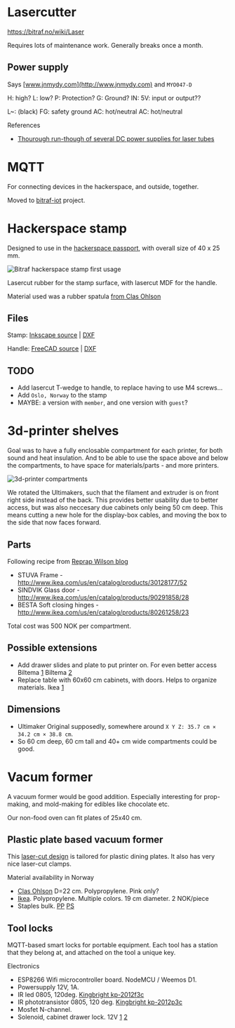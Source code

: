 
# Lasercutter

https://bitraf.no/wiki/Laser

Requires lots of maintenance work. Generally breaks once a month.

## Power supply

Says [www.jnmydy.com](http://www.jnmydy.com) and `MYO047-D`

H: high?
L: low?
P: Protection?
G: Ground?
IN: 
5V: input or output??

L~: (black)
FG: safety ground
AC: hot/neutral
AC: hot/neutral

References

* [Thourough run-though of several DC power supplies for laser tubes](http://donklipstein.com/laserapd.htm)

# MQTT

For connecting devices in the hackerspace, and outside, together.

Moved to [bitraf-iot](https://github.com/bitraf/bitraf-iot) project.

# Hackerspace stamp

Designed to use in the [hackerspace passport](https://www.noisebridge.net/wiki/passport), with overall size of 40 x 25 mm.

![Bitraf hackerspace stamp first usage](./img/stamp.jpg)

Lasercut rubber for the stamp surface, with lasercut MDF for the handle.

Material used was a rubber spatula [from Clas Ohlson](http://www.clasohlson.com/no/Cocraft-gummisparkel-/40-8392)

## Files

Stamp:
[Inkscape source](./bitraf-hackerpassport-fnn.svg) |
[DXF ](./bitraf-hackerpassport-fnn3.dxf)

Handle:
[FreeCAD source](./stamp-handle-laser.fcstd) |
[DXF](./export/stamp-handle-1.dxfs)

## TODO

* Add lasercut T-wedge to handle, to replace having to use M4 screws...
* Add `Oslo, Norway` to the stamp
* MAYBE: a version with `member`, and one version with `guest`?

# 3d-printer shelves

Goal was to have a fully enclosable compartment for each printer, for both sound and heat insulation.
And to be able to use the space above and below the compartments, to have space for materials/parts - and more printers.

![3d-printer compartments](./img/3dprinter-shelves.jpg)

We rotated the Ultimakers, such that the filament and extruder is on front right side instead of the back.
This provides better usability due to better access, but was also neccesary due cabinets only being 50 cm deep.
This means cutting a new hole for the display-box cables, and moving the box to the side that now faces forward.

## Parts

Following recipe from [Reprap Wilson blog](http://reprapwilson.discoursehosting.net/t/make-a-simple-ikea-enclosure/123)

* STUVA Frame - http://www.ikea.com/us/en/catalog/products/30128177/52
* SINDVIK Glass door - http://www.ikea.com/us/en/catalog/products/90291858/28
* BESTA Soft closing hinges -http://www.ikea.com/us/en/catalog/products/80261258/23

Total cost was 500 NOK per compartment.

## Possible extensions

* Add drawer slides and plate to put printer on. For even better access
Biltema [1](http://www.biltema.no/no/Bygg/Hengsel/Ovrig/Ekspansjonsbeslag-2-stk-2000018627/)
Biltema [2](http://www.biltema.no/no/Bygg/Hengsel/Ovrig/Ekspansjonsbeslag-2-stk-2000018657/)
* Replace table with 60x60 cm cabinets, with doors. Helps to organize materials.
Ikea [1](http://www.ikea.com/no/no/catalog/products/30263660/)

## Dimensions

* Ultimaker Original supposedly, somewhere around `X Y Z: 35.7 cm × 34.2 cm × 38.8 cm`.
* So 60 cm deep, 60 cm tall and 40+ cm wide compartments could be good.


# Vacum former

A vacuum former would be good addition. Especially interesting for prop-making, and mold-making for edibles like chocolate etc.

Our non-food oven can fit plates of 25x40 cm.

## Plastic plate based vacuum former

This [laser-cut design](http://www.thingiverse.com/thing:1586801) is tailored for plastic dining plates.
It also has very nice laser-cut clamps.

Material availability in Norway

* [Clas Ohlson](http://www.clasohlson.com/no/Plasttallerken/44-1435-4) D=22 cm. Polypropylene. Pink only?
* [Ikea](http://www.ikea.com/no/no/catalog/products/50192959/). Polypropylene. Multiple colors. 19 cm diameter. 2 NOK/piece
* Staples bulk. [PP](https://www.staplesnetshop.no/web/ePortal/ctrl?action=showiteminfo&itemNo=782973) [PS](https://www.staplesnetshop.no/web/ePortal/ctrl?action=showiteminfo&itemNo=885253&loc=simplesearch)

## Tool locks

MQTT-based smart locks for portable equipment. Each tool has a station that they belong at, and attached on the tool a unique key.

Electronics

* ESP8266 Wifi microcontroller board. NodeMCU / Weemos D1. 
* Powersupply 12V, 1A.
* IR led 0805, 120deg. [Kingbright kp-2012f3c](http://no.farnell.com/kingbright/kp-2012f3c/led-ir-0805-940nm/dp/2290432)
* IR phototransistor 0805, 120 deg. [Kingbright kp-2012p3c](http://no.farnell.com/kingbright/kp-2012p3c/phototransistor-0805-940nm/dp/2290434)
* Mosfet N-channel.
* Solenoid, cabinet drawer lock. 12V
[1](https://www.banggood.com/12V-24V-Electronic-Door-Lock-Rfid-Access-Control-for-Cabinet-Drawer-p-1011146.html)
[2](https://www.banggood.com/12V-DC-Cabinet-Door-Drawer-Electric-Lock-Assembly-Solenoid-Lock-27x29x18mm-p-1048590.html)


